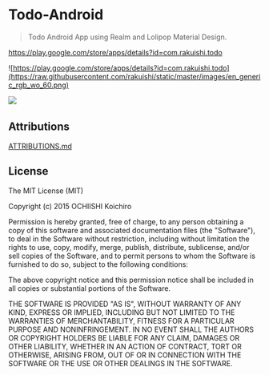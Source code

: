 # Todo-Android

> Todo Android App using Realm and Lolipop Material Design.

https://play.google.com/store/apps/details?id=com.rakuishi.todo

![https://play.google.com/store/apps/details?id=com.rakuishi.todo](https://raw.githubusercontent.com/rakuishi/static/master/images/en_generic_rgb_wo_60.png)

![](https://raw.githubusercontent.com/rakuishi/Todo-Android/master/todo.png)

## Attributions

[ATTRIBUTIONS.md](https://github.com/rakuishi/Todo-Android/blob/master/ATTRIBUTIONS.md)

## License

The MIT License (MIT)

Copyright (c) 2015 OCHIISHI Koichiro

Permission is hereby granted, free of charge, to any person obtaining a copy of this software and associated documentation files (the "Software"), to deal in the Software without restriction, including without limitation the rights to use, copy, modify, merge, publish, distribute, sublicense, and/or sell copies of the Software, and to permit persons to whom the Software is furnished to do so, subject to the following conditions:

The above copyright notice and this permission notice shall be included in all copies or substantial portions of the Software.

THE SOFTWARE IS PROVIDED "AS IS", WITHOUT WARRANTY OF ANY KIND, EXPRESS OR IMPLIED, INCLUDING BUT NOT LIMITED TO THE WARRANTIES OF MERCHANTABILITY, FITNESS FOR A PARTICULAR PURPOSE AND NONINFRINGEMENT. IN NO EVENT SHALL THE AUTHORS OR COPYRIGHT HOLDERS BE LIABLE FOR ANY CLAIM, DAMAGES OR OTHER LIABILITY, WHETHER IN AN ACTION OF CONTRACT, TORT OR OTHERWISE, ARISING FROM, OUT OF OR IN CONNECTION WITH THE SOFTWARE OR THE USE OR OTHER DEALINGS IN THE SOFTWARE.
